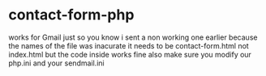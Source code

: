 # contact-form-php
works for Gmail
just so you know i sent a non working one earlier because the names of the file was inacurate it needs to be contact-form.html not index.html but the code inside works fine
also make sure you modify our php.ini and your sendmail.ini
